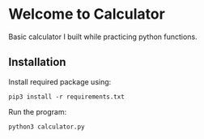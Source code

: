 # Welcome to Calculator

Basic calculator I built while practicing python functions.

## Installation

Install required package using:

`pip3 install -r requirements.txt`

Run the program:

`python3 calculator.py`
